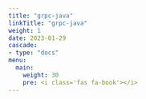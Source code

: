 ```yaml
---
title: "grpc-java"
linkTitle: "grpc-java"
weight: 1
date: 2023-01-29
cascade:
- type: "docs"
menu:
  main:
    weight: 30
    pre: <i class='fas fa-book'></i> 
---
```




